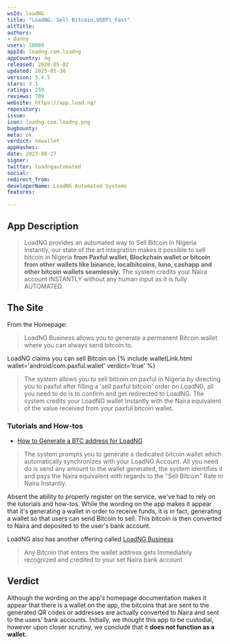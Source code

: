 ```yaml
---
wsId: loadNG
title: "LoadNG: Sell Bitcoin,USDT\_Fast"
altTitle: 
authors:
- danny
users: 10000
appId: loadng.com.loadng
appCountry: ng
released: 2020-05-02
updated: 2025-05-30
version: 5.4.5
stars: 3.1
ratings: 259
reviews: 709
website: https://app.load.ng/
repository: 
issue: 
icon: loadng.com.loadng.png
bugbounty: 
meta: ok
verdict: nowallet
appHashes: 
date: 2023-08-27
signer: 
twitter: loadngautomated
social: 
redirect_from: 
developerName: LoadNG Automated Systems
features: 

---
```


## App Description

> LoadNG provides an automated way to Sell Bitcoin In Nigeria Instantly, our state of the art integration makes it possible to sell bitcoin in Nigeria **from Paxful wallet, Blockchain wallet or bitcoin from other wallets like binance, localbitcoins, luno, cashapp and other bitcoin wallets seamlessly.** The system credits your Naira account INSTANTLY without any human input as it is fully AUTOMATED.

## The Site

From the Homepage:

> LoadNG Business allows you to generate a permanent Bitcoin wallet where you can always send bitcoin to.

LoadNG claims you can sell Bitcoin on {% include walletLink.html wallet='android/com.paxful.wallet' verdict='true' %}

> The system allows you to sell bitcoin on paxful in Nigeria by directing you to paxful after filling a 'sell paxful bitcoin' order on LoadNG, all you need to do is to confirm and get redirected to LoadNG. The system credits your LoadNG wallet Instantly with the Naira equivalent of the value received from your paxful bitcoin wallet.

### Tutorials and How-tos

- [How to Generate a BTC address for LoadNG](https://loadng.zendesk.com/hc/en-us/articles/360013987098-HOW-TO-GENERATE-LoadNG-UNIQUE-WALLET-ADDRESS)

> The system prompts you to generate a dedicated bitcoin wallet which automatically synchronizes with your LoadNG Account. All you need do is send any amount to the wallet generated, the system identifies it and pays the Naira equivalent with regards to the "Sell Bitcoin" Rate in Naira Instantly.

Absent the ability to properly register on the service, we've had to rely on the tutorials and how-tos. While the wording on the app makes it appear that it's generating a wallet in order to receive funds, it is in fact, generating a wallet so that users can send Bitcoin to sell. This bitcoin is then converted to Naira and deposited to the user's bank account.

LoadNG also has another offering called [LoadNG Business](https://loadng.zendesk.com/hc/en-us/articles/360014951537-Introducing-LoadNG-Business-You-Can-Now-Send-Bitcoin-To-One-Wallet-Everytime-Anytime-)

> Any Bitcoin that enters the wallet address gets Immediately recognized and credited to your set Naira bank account

## Verdict

Although the wording on the app's homepage documentation makes it appear that there is a wallet on the app, the bitcoins that are sent to the generated QR codes or addresses are actually converted to Naira and sent to the users' bank accounts. Initially, we thought this app to be custodial, however upon closer scrutiny, we conclude that it **does not function as a wallet.**
